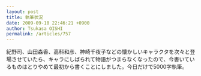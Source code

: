 ```yaml
---
layout: post
title: 執筆状況
date: 2009-09-10 22:46:21 +0900
author: Tsukasa OISHI
permalink: /articles/757
---
```


紀野司、山田森香、高科和彦、神崎千夜子などの懐かしいキャラクタを次々と登場させていたら、キャラにしばられて物語がつまらなくなったので、今書いているものはとりやめて最初から書くことにしました。今日だけで5000字執筆。

